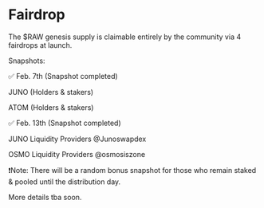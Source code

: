 # Fairdrop

The $RAW genesis supply is claimable entirely by the community via 4 fairdrops at launch.



Snapshots:



✅ Feb. 7th (Snapshot completed)

JUNO (Holders & stakers)

ATOM (Holders & stakers)



✅ Feb. 13th (Snapshot completed)

JUNO Liquidity Providers @Junoswapdex

OSMO Liquidity Providers @osmosiszone



❗️Note: There will be a random bonus snapshot for those who remain staked & pooled until the distribution day.

More details tba soon.
